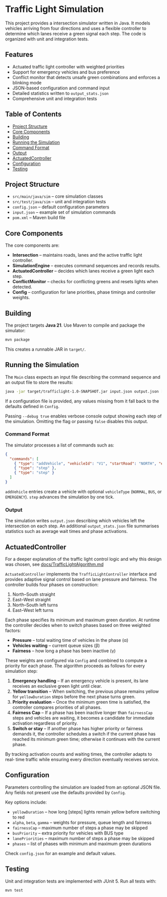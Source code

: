 # Traffic Light Simulation

This project provides a intersection simulator written in Java. It models
vehicles arriving from four directions and uses a flexible controller to
determine which lanes receive a green signal each step. The code is organized with unit and integration tests.

## Features

- Actuated traffic light controller with weighted priorities
- Support for emergency vehicles and bus preference
- Conflict monitor that detects unsafe green combinations and enforces a blinking mode
- JSON-based configuration and command input
- Detailed statistics written to `output_stats.json`
- Comprehensive unit and integration tests

## Table of Contents

- [Project Structure](#project-structure)
- [Core Components](#core-components)
- [Building](#building)
- [Running the Simulation](#running-the-simulation)
- [Command Format](#command-format)
- [Output](#output)
- [ActuatedController](#actuatedcontroller)
- [Configuration](#configuration)
- [Testing](#testing)

## Project Structure

- `src/main/java/sim` – core simulation classes
- `src/test/java/sim` – unit and integration tests
- `config.json` – default configuration parameters
- `input.json` – example set of simulation commands
- `pom.xml` – Maven build file

## Core Components

The core components are:

- **Intersection** – maintains roads, lanes and the active traffic light controller.
- **SimulationEngine** – executes command sequences and records results.
- **ActuatedController** – decides which lanes receive a green light each step.
- **ConflictMonitor** – checks for conflicting greens and resets lights when detected.
- **Config** – configuration for lane priorities, phase timings and controller weights.


## Building

The project targets **Java 21**. Use Maven to compile and package the simulator:

```bash
mvn package
```

This creates a runnable JAR in `target/`.

## Running the Simulation

The `Main` class expects an input file describing the command sequence and an
output file to store the results:

```bash
java -jar target/trafficlight-1.0-SNAPSHOT.jar input.json output.json [--config config.json] [--debug true|false]
```

If a configuration file is provided, any values missing from it fall back to the
defaults defined in `Config`.

Passing `--debug true` enables verbose console output showing each step of the
simulation. Omitting the flag or passing `false` disables this output.

### Command Format

The simulator processes a list of commands such as:

```json
{
  "commands": [
    { "type": "addVehicle", "vehicleId": "V1", "startRoad": "NORTH", "endRoad": "SOUTH" },
    { "type": "step" },
    { "type": "step" }
  ]
}
```

`addVehicle` entries create a vehicle with optional `vehicleType` (`NORMAL`,
`BUS`, or `EMERGENCY`). `step` advances the simulation by one tick.

### Output

The simulation writes `output.json` describing which vehicles left the
intersection on each step. An additional `output_stats.json` file summarises
statistics such as average wait times and phase activations.


<a id="actuatedcontroller"></a>
## ActuatedController

For a deeper explanation of the traffic light control logic and why this design was chosen, see [docs/TrafficLightAlgorithm.md](docs/TrafficLightAlgorithm.md)

`ActuatedController` implements the `TrafficLightController` interface and provides 
adaptive signal control based on lane pressure and fairness. 
The controller builds four phases on construction:

1. North–South straight
2. East–West straight
3. North–South left turns
4. East–West left turns

Each phase specifies its minimum and maximum green duration. At runtime the
controller decides when to switch phases based on three weighted factors:

- **Pressure** – total waiting time of vehicles in the phase (α)
- **Vehicles waiting** – current queue sizes (β)
- **Fairness** – how long a phase has been inactive (γ)

These weights are configured via `Config` and combined to compute a priority for
each phase. The algorithm proceeds as follows for every simulation step:

1. **Emergency handling** – If an emergency vehicle is present, its lane receives
   an exclusive green light until clear.
2. **Yellow transition** – When switching, the previous phase remains yellow for
   `yellowDuration` steps before the next phase turns green.
3. **Priority evaluation** – Once the minimum green time is satisfied, the
   controller compares priorities of all phases. 
4. **Fairness Cap** – If a phase has been inactive longer than `fairnessCap` steps and 
    vehicles are waiting, it becomes a candidate for immediate activation regardless of 
    priority.
5. **Switch or stay** – If another phase has higher priority or fairness demands
   it, the controller schedules a switch if the current phase has reached its minimum green 
   time; otherwise it continues with the current phase.

By tracking activation counts and waiting times, the controller adapts to real‑
time traffic while ensuring every direction eventually receives service.

## Configuration

Parameters controlling the simulation are loaded from an optional JSON file. Any
fields not present use the defaults provided by `Config`.

Key options include:

- `yellowDuration` – how long [steps] lights remain yellow before switching to red
- `alpha`, `beta`, `gamma` – weights for pressure, queue length and fairness
- `fairnessCap` –  maximum number of steps a phase may be skipped
- `busPriority` – extra priority for vehicles with BUS type
- `lanePriorities` –  maximum number of steps a phase may be skipped
- `phases` – list of phases with minimum and maximum green durations

Check `config.json` for an example and default values.

## Testing

Unit and integration tests are implemented with JUnit 5. Run all tests with:

```bash
mvn test
```


